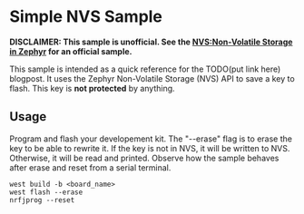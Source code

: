 # Simple NVS Sample
**DISCLAIMER: This sample is unofficial. See the [NVS:Non-Volatile Storage in Zephyr](https://developer.nordicsemi.com/nRF_Connect_SDK/doc/1.9.1/zephyr/samples/subsys/nvs/README.html) for an official sample.**

This sample is intended as a quick reference for the TODO(put link here) blogpost.
It uses the Zephyr Non-Volatile Storage (NVS) API to save a key to flash.
This key is **not protected** by anything.

## Usage
Program and flash your developement kit. The "--erase" flag is to erase the key to be able to rewrite it.
If the key is not in NVS, it will be written to NVS. Otherwise, it will be read and printed.
Observe how the sample behaves after erase and reset from a serial terminal.

```
west build -b <board_name>
west flash --erase
nrfjprog --reset
```
